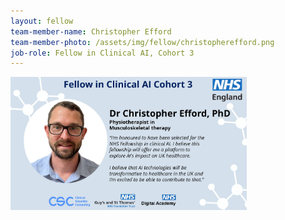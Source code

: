```yaml
---
layout: fellow
team-member-name: Christopher Efford
team-member-photo: /assets/img/fellow/christopherefford.png
job-role: Fellow in Clinical AI, Cohort 3
---
```

<img src="/assets/img/fellow/card/CEquote.jpg" alt="Alt text" style="width:75%;">
